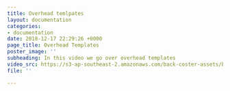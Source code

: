 ```yaml
---
title: Overhead temlpates
layout: documentation
categories:
- documentation
date: 2018-12-17 22:29:26 +0000
page_title: Overhead Templates
poster_image: ''
subheading: In this video we go over overhead templates
video_src: https://s3-ap-southeast-2.amazonaws.com/back-coster-assets/bp-training-videos/Overheads+Templates.mp4
file: ''

---
```

